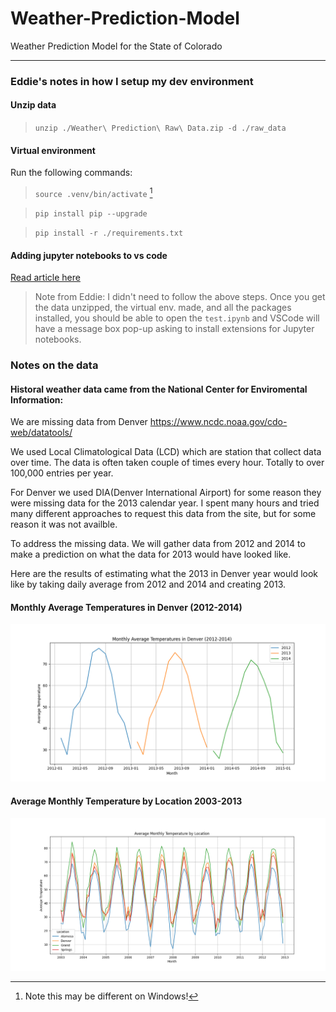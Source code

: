 # Weather-Prediction-Model

Weather Prediction Model for the State of Colorado

---

### Eddie's notes in how I setup my dev environment

#### Unzip data

> `unzip ./Weather\ Prediction\ Raw\ Data.zip -d ./raw_data`

#### Virtual environment

Run the following commands:

> `source .venv/bin/activate` [^1]

> `pip install pip --upgrade`

> `pip install -r ./requirements.txt`

#### Adding jupyter notebooks to vs code

[Read article here](https://code.visualstudio.com/docs/datascience/jupyter-notebooks#:~:text=Jupyter%20Notebooks%20in%20VS%20Code,and%20through%20Python%20code%20files.)

> Note from Eddie: I didn't need to follow the above steps. Once you get the data unzipped, the virtual env. made, and all the packages installed, you should be able to open the `test.ipynb` and VSCode will have a message box pop-up asking to install extensions for Jupyter notebooks.

[^1]: Note this may be different on Windows!


### Notes on the data

#### Historal weather data came from the National Center for Enviromental Information: 
We are missing data from Denver https://www.ncdc.noaa.gov/cdo-web/datatools/

We used Local Climatological Data (LCD) which are station that collect data over time. The data is often taken couple of times every hour. Totally to over 100,000 entries per year.

For Denver we used DIA(Denver International Airport) for some reason they were missing data for the 2013 calendar year. I spent many hours and tried many different approaches to request this data from the site, but for some reason it was not availble. 

To address the missing data. We will gather data from 2012 and 2014 to make a prediction on what the data for 2013 would have looked like.

Here are the results of estimating what the 2013 in Denver year would look like by taking daily average from 2012 and 2014 and creating 2013.


#### Monthly Average Temperatures in Denver (2012-2014)
![image](Screenshots/Figure_2.png 'Monthly Average Temperatures in Denver (2012-2014)')

#### Average Monthly Temperature by Location 2003-2013
![image](Screenshots/Figure_1.png 'Average Monthly Temperature by Location')



